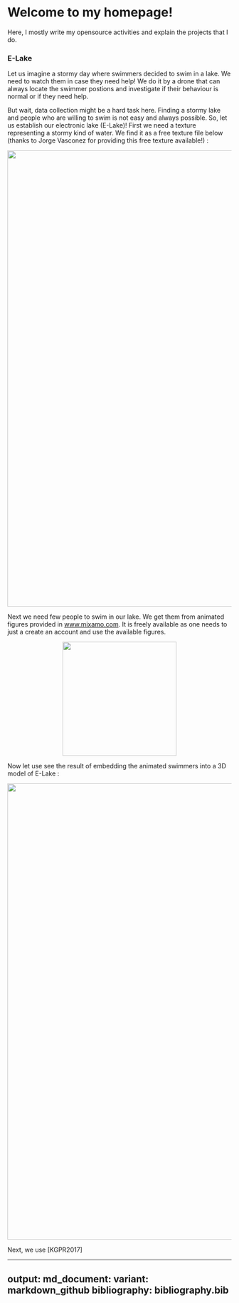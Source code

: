 # Welcome to my homepage!
Here, I mostly write my opensource activities and explain the projects that I do.

### E-Lake

Let us imagine a stormy day where swimmers decided to swim in a lake. We need to watch them in case they need help! We do it by a drone that can always locate the swimmer postions and investigate if their behaviour is normal or if they need help.

But wait, data collection might be a hard task here. Finding a stormy lake and people who are willing to swim is not easy and always possible. So, let us establish our electronic lake (E-Lake)! First we need a texture representing a stormy kind of water. We find it as a free texture file below (thanks to Jorge Vasconez for providing this free texture available!) :

<p align="center">
  <img src="https://github.com/ashkanmy/ashkanmy.github.io/blob/main/Figs/Water.jpg" width="1024" height="1024">
</p>

Next we need few people to swim in our lake. We get them from animated figures provided in www.mixamo.com. It is freely available as one needs to just a create an account and use the available figures.

<p align="center">
  <img src="https://github.com/ashkanmy/ashkanmy.github.io/blob/main/Figs/swim.gif" width="256" height="256">
</p>

Now let use see the result of embedding the animated swimmers into a 3D model of E-Lake :

<p align="center">
  <img src="https://github.com/ashkanmy/ashkanmy.github.io/blob/main/Figs/V-2.gif" width="1024" height="1024">
</p>

Next, we use [KGPR2017]

---
output:
  md_document:
    variant: markdown_github
bibliography: bibliography.bib
---
